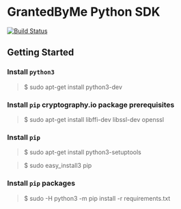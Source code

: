 # GrantedByMe Python SDK
[![Build Status](https://travis-ci.org/grantedbyme/grantedbyme-python-sdk.svg?branch=master)](https://travis-ci.org/grantedbyme/grantedbyme-python-sdk)

## Getting Started

### Install `python3`

> $ sudo apt-get install python3-dev

### Install `pip` cryptography.io package prerequisites

> $ sudo apt-get install libffi-dev libssl-dev openssl

### Install `pip`

> $ sudo apt-get install python3-setuptools

> $ sudo easy_install3 pip

### Install `pip` packages

> $ sudo -H python3 -m pip install -r requirements.txt
